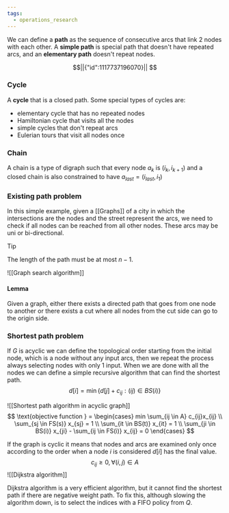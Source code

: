 ```yaml
---
tags:
  - operations_research
---
```


We can define a **path** as the sequence of consecutive arcs that link 2 nodes with each other. A **simple path** is special path that doesn't have repeated arcs, and an **elementary path** doesn't repeat nodes. 
```math
||{"id":1117737196070}||


```
### Cycle

A **cycle** that is a closed path. Some special types of cycles are:
 - elementary cycle that has no repeated nodes
 - Hamiltonian cycle that visits all the nodes
 - simple cycles that don't repeat arcs
 - Eulerian tours that visit all nodes once
### Chain

A chain is a type of digraph such that every node $a_{k}$ is $(i_{k}, i_{k+1})$ and a closed chain is also constrained to have $a_{last} = (i_{last}, i_{1})$ 
### Existing path problem

In this simple example, given a [[Graphs]] of a city in which the intersections are the nodes and the street represent the arcs, we need to check if all nodes can be reached from all other nodes. These arcs may be uni or bi-directional.

>[!tip]
The length of the path must be at most $n - 1$.

![[Graph search algorithm]]
#### Lemma

Given a graph, either there exists a directed path that goes from one node to another or there exists a cut where all nodes from the cut side can go to the origin side.

### Shortest path problem

If $G$ is acyclic we can define the topological order starting from the initial node, which is a node without any input arcs, then we repeat the process always selecting nodes with only 1 input. When we are done with all the nodes we can define a simple recursive algorithm that can find the shortest path.
$$
d[i] = \min\{d[j] + c_{ij}: (ij) \in BS(i)\}
$$

![[Shortest path algorithm in acyclic graph]]
$$
\text{objective function } = \begin{cases}
min \sum_{ij \in A} c_{ij}x_{ij} \\
\sum_{sj \in FS(s)} x_{sj} = 1 \\
\sum_{it \in BS(t)} x_{it} = 1 \\
\sum_{ji \in BS(i)} x_{ji} - \sum_{ij \in FS(i)} x_{ij} = 0 
\end{cases}
$$

If the graph is cyclic it means that nodes and arcs are examined only once according to the order when a node $i$ is considered $d[i]$ has the final value.
$$
c_{ij} \ge 0, \forall {(i,j)}\in A 
$$
![[Dijkstra algorithm]]

Dijkstra algorithm is a very efficient algorithm, but it cannot find the shortest path if there are negative weight path. To fix this, although slowing the algorithm down, is to select the indices with a FIFO policy from $Q$.